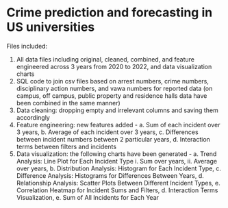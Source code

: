# Crime prediction and forecasting in US universities

Files included: 
1. All data files including original, cleaned, combined, and feature engineered across 3 years from 2020 to 2022, and data visualization charts
3. SQL code to join csv files based on arrest numbers, crime numbers, disciplinary action numbers, and vawa numbers for reported data (on campus, off campus, public property and residence halls data have been combined in the same manner)
4. Data cleaning: dropping empty and irrelevant columns and saving them accordingly
5. Feature engineering: new features added - 
   a. Sum of each incident over 3 years,
   b. Average of each incident over 3 years,
   c. Differences between incident numbers between 2 particular years,
   d. Interaction terms between filters and incidents
6. Data visualization: the following charts have been generated -
   a. Trend Analysis: Line Plot for Each Incident Type
      i.  Sum over years,
      ii. Average over years,
   b. Distribution Analysis: Histogram for Each Incident Type, 
   c. Difference Analysis: Histograms for Differences Between Years,
   d. Relationship Analysis: Scatter Plots Between Different Incident Types,
   e. Correlation Heatmap for Incident Sums and Filters,
   d. Interaction Terms Visualization,
   e. Sum of All Incidents for Each Year

